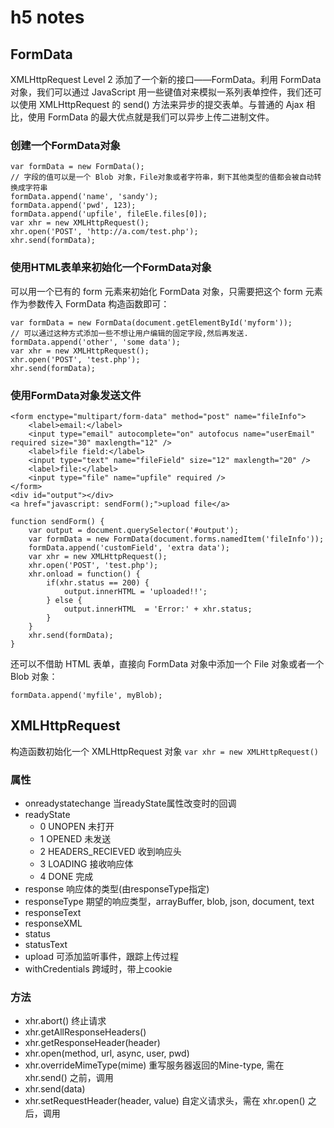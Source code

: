 h5 notes
===========

FormData
---
XMLHttpRequest Level 2 添加了一个新的接口——FormData。利用 FormData 对象，我们可以通过 JavaScript 用一些键值对来模拟一系列表单控件，我们还可以使用 XMLHttpRequest 的 send() 方法来异步的提交表单。与普通的 Ajax 相比，使用 FormData 的最大优点就是我们可以异步上传二进制文件。

### 创建一个FormData对象

	var formData = new FormData();
	// 字段的值可以是一个 Blob 对象，File对象或者字符串，剩下其他类型的值都会被自动转换成字符串
	formData.append('name', 'sandy');
	formData.append('pwd', 123);
	formData.append('upfile', fileEle.files[0]);
	var xhr = new XMLHttpRequest();
	xhr.open('POST', 'http://a.com/test.php');
	xhr.send(formData);

### 使用HTML表单来初始化一个FormData对象
可以用一个已有的 form 元素来初始化 FormData 对象，只需要把这个 form 元素作为参数传入 FormData 构造函数即可：

	var formData = new FormData(document.getElementById('myform'));
	// 可以通过这种方式添加一些不想让用户编辑的固定字段,然后再发送.
	formData.append('other', 'some data');
	var xhr = new XMLHttpRequest();
	xhr.open('POST', 'test.php');
	xhr.send(formData);

### 使用FormData对象发送文件

	<form enctype="multipart/form-data" method="post" name="fileInfo">
		<label>email:</label>
		<input type="email" autocomplete="on" autofocus name="userEmail" required size="30" maxlength="12" />
		<label>file field:</label>
		<input type="text" name="fileField" size="12" maxlength="20" />
		<label>file:</label>
		<input type="file" name="upfile" required />
	</form>
	<div id="output"></div>
	<a href="javascript: sendForm();">upload file</a>

	function sendForm() {
		var output = document.querySelector('#output');
		var formData = new FormData(document.forms.namedItem('fileInfo'));
		formData.append('customField', 'extra data');
		var xhr = new XMLHttpRequest();
		xhr.open('POST', 'test.php');
		xhr.onload = function() {
			if(xhr.status == 200) {
				output.innerHTML = 'uploaded!!';
			} else {
				output.innerHTML  = 'Error:' + xhr.status;
			}
		}
		xhr.send(formData);
	}

还可以不借助 HTML 表单，直接向 FormData 对象中添加一个 File 对象或者一个 Blob 对象：

	formData.append('myfile', myBlob);


XMLHttpRequest
---
构造函数初始化一个 XMLHttpRequest 对象 `var xhr = new XMLHttpRequest()`

### 属性
+ onreadystatechange
当readyState属性改变时的回调
+ readyState
	- 0 UNOPEN 未打开
	- 1 OPENED 未发送
	- 2 HEADERS_RECIEVED 收到响应头
	- 3 LOADING 接收响应体
	- 4 DONE 完成
+ response
响应体的类型(由responseType指定)
+ responseType
期望的响应类型，arrayBuffer, blob, json, document, text
+ responseText
+ responseXML
+ status
+ statusText
+ upload
可添加监听事件，跟踪上传过程
+ withCredentials
跨域时，带上cookie

### 方法
+ xhr.abort()
终止请求
+ xhr.getAllResponseHeaders()
+ xhr.getResponseHeader(header)
+ xhr.open(method, url, async, user, pwd)
+ xhr.overrideMimeType(mime)
重写服务器返回的Mine-type, 需在 xhr.send() 之前，调用
+ xhr.send(data)
+ xhr.setRequestHeader(header, value)
自定义请求头，需在 xhr.open() 之后，调用



